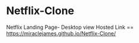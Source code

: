 # Netflix-Clone
Netflix Landing Page- Desktop view
Hosted Link == https://miraclejames.github.io/Netflix-Clone/
